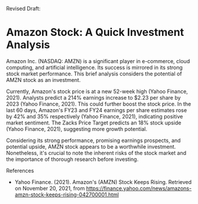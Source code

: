 Revised Draft:

# Amazon Stock: A Quick Investment Analysis

Amazon Inc. (NASDAQ: AMZN) is a significant player in e-commerce, cloud computing, and artificial intelligence. Its success is mirrored in its strong stock market performance. This brief analysis considers the potential of AMZN stock as an investment.

Currently, Amazon's stock price is at a new 52-week high (Yahoo Finance, 2021). Analysts predict a 214% earnings increase to $2.23 per share by 2023 (Yahoo Finance, 2021). This could further boost the stock price. In the last 60 days, Amazon's FY23 and FY24 earnings per share estimates rose by 42% and 35% respectively (Yahoo Finance, 2021), indicating positive market sentiment. The Zacks Price Target predicts an 18% stock upside (Yahoo Finance, 2021), suggesting more growth potential.

Considering its strong performance, promising earnings prospects, and potential upside, AMZN stock appears to be a worthwhile investment. Nonetheless, it's crucial to note the inherent risks of the stock market and the importance of thorough research before investing.

References
- Yahoo Finance. (2021). Amazon's (AMZN) Stock Keeps Rising. Retrieved on November 20, 2021, from https://finance.yahoo.com/news/amazons-amzn-stock-keeps-rising-042700001.html